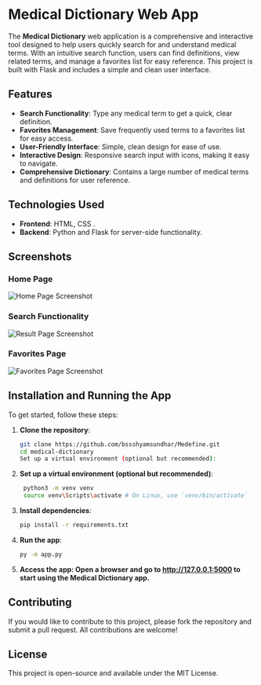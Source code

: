 # Medical Dictionary Web App

The **Medical Dictionary** web application is a comprehensive and interactive tool designed to help users quickly search for and understand medical terms. With an intuitive search function, users can find definitions, view related terms, and manage a favorites list for easy reference. This project is built with Flask and includes a simple and clean user interface.

## Features

- **Search Functionality**: Type any medical term to get a quick, clear definition.
- **Favorites Management**: Save frequently used terms to a favorites list for easy access.
- **User-Friendly Interface**: Simple, clean design for ease of use.
- **Interactive Design**: Responsive search input with icons, making it easy to navigate.
- **Comprehensive Dictionary**: Contains a large number of medical terms and definitions for user reference.

## Technologies Used

- **Frontend**: HTML, CSS . 
- **Backend**: Python and Flask for server-side functionality.

## Screenshots

### Home Page
![Home Page Screenshot](screenshots/home_page.png)

### Search Functionality
![Result Page Screenshot](screenshots/result_page.png)

### Favorites Page
![Favorites Page Screenshot](screenshots/favorites_page.png)


## Installation and Running the App

To get started, follow these steps:

1. **Clone the repository**:
   ```bash
   git clone https://github.com/bssshyamsundhar/Medefine.git
   cd medical-dictionary
   Set up a virtual environment (optional but recommended):
2. **Set up a virtual environment (optional but recommended)**:
   ```bash
    python3 -m venv venv
    source venv\Scripts\activate # On Linux, use `venv/bin/activate`
3. **Install dependencies**:
   ```bash
   pip install -r requirements.txt
4. **Run the app**:
   ```bash
   py -m app.py
5. **Access the app: Open a browser and go to http://127.0.0.1:5000 to start using the Medical Dictionary app.**

## Contributing
If you would like to contribute to this project, please fork the repository and submit a pull request. All contributions are welcome!

## License
This project is open-source and available under the MIT License.
